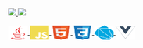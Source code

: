 <!--### Hi there 👋-->

<!--
**smeira/smeira** is a ✨ _special_ ✨ repository because its `README.md` (this file) appears on your GitHub profile.

Here are some ideas to get you started:

- 🔭 I’m currently working on ...
- 🌱 I’m currently learning ...
- 👯 I’m looking to collaborate on ...
- 🤔 I’m looking for help with ...
- 💬 Ask me about ...
- 📫 How to reach me: ...
- 😄 Pronouns: ...
- ⚡ Fun fact: ...
-->

<div>
  <a href="https://github.com/smeira">
  <img height="180em" src="https://github-readme-stats.vercel.app/api?username=smeira&show_icons=true&theme=dracula&include_all_commits=true&count_private=true"/>
  <img height="180em" src="https://github-readme-stats.vercel.app/api/top-langs/?username=smeira&layout=compact&langs_count=7&theme=dracula"/>
    </div>
<div style="display: inline_block"><br>
  <img align="center" alt="Smeira-Java" height="30" width="40" src="https://raw.githubusercontent.com/devicons/devicon/master/icons/java/java-plain.svg">
  <img align="center" alt="Smeira-Js" height="30" width="40" src="https://raw.githubusercontent.com/devicons/devicon/master/icons/javascript/javascript-plain.svg">
  <!--<img align="center" alt="Smeira-React" height="30" width="40" src="https://raw.githubusercontent.com/devicons/devicon/master/icons/react/react-original.svg">-->
  <img align="center" alt="Smeira-HTML" height="30" width="40" src="https://raw.githubusercontent.com/devicons/devicon/master/icons/html5/html5-original.svg">
  <img align="center" alt="Smeira-CSS" height="30" width="40" src="https://raw.githubusercontent.com/devicons/devicon/master/icons/css3/css3-original.svg">
  <img align="center" alt="Smeira-Dart" height="30" width="40" src="https://raw.githubusercontent.com/devicons/devicon/master/icons/dart/dart-plain.svg">
  <!--<img align="center" alt="Smeira-Flutter" height="30" width="40" src="https://raw.githubusercontent.com/devicons/devicon/master/icons/flutter/flutter-plain.svg">-->
  <img align="center" alt="Smeira-VueJS" height="30" width="40" src="https://raw.githubusercontent.com/devicons/devicon/master/icons/vuejs/vuejs-plain.svg">
</div>

